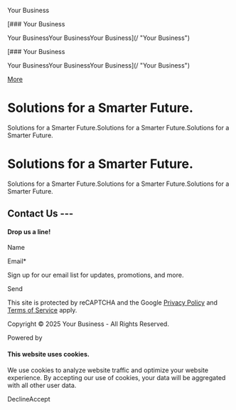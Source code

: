 Your Business



[### Your Business

Your BusinessYour BusinessYour Business](/ "Your Business")

[### Your Business

Your BusinessYour BusinessYour Business](/ "Your Business")

[More](#)

Solutions for a Smarter Future.
===============================

Solutions for a Smarter Future.Solutions for a Smarter Future.Solutions for a Smarter Future.

Solutions for a Smarter Future.
===============================

Solutions for a Smarter Future.Solutions for a Smarter Future.Solutions for a Smarter Future.

Contact Us ---
--------------

#### Drop us a line!

Name

Email\*

Sign up for our email list for updates, promotions, and more.

Send

This site is protected by reCAPTCHA and the Google [Privacy Policy](https://policies.google.com/privacy) and [Terms of Service](https://policies.google.com/terms) apply.

Copyright © 2025 Your Business - All Rights Reserved.

Powered by

#### This website uses cookies.

We use cookies to analyze website traffic and optimize your website experience. By accepting our use of cookies, your data will be aggregated with all other user data.

DeclineAccept
